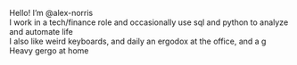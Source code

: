 Hello! I’m @alex-norris </br>
I work in a tech/finance role and occasionally use sql and python to analyze and automate life </br>
I also like weird keyboards, and daily an ergodox at the office, and a g Heavy gergo at home

<!---
alex-norris/alex-norris is a ✨ special ✨ repository because its `README.md` (this file) appears on your GitHub profile.
You can click the Preview link to take a look at your changes.
--->
